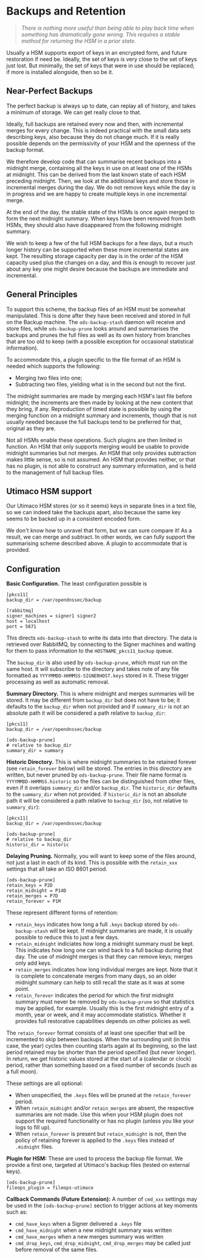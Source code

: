 # Backups and Retention

> *There is nothing more useful than being able to play back time
> when something has dramatically gone wrong.  This requires a
> stable method for returning the HSM in a prior state.*

Usually a HSM supports export of keys in an encrypted form, and future
restoration if need be.  Ideally, the set of keys is very close
to the set of keys just lost.  But minimally, the set of keys that were
in use should be replaced; if more is installed alongside, then so be it.

##  Near-Perfect Backups

The perfect backup is always up to date, can replay all of history,
and takes a minimum of storage.  We can get really close to that.

Ideally, full backups are retained every now and then, with
incremental merges for every change.  This is indeed practical with the small
data sets describing keys, also because they do not change much.  If
it is really possible depends on the permissivity of your HSM and
the openness of the backup format.

We therefore develop code that can summarise recent backups into a
midnight merge, containing all the keys in use on at least one of
the HSMs at midnight.  This can be derived from the last known state
of each HSM preceding midnight.  Then, we look at the additional
keys and store those in incremental merges during the day.  We do not remove
keys while the day is in progress and we are happy to create multiple
keys in one incremental merge.

At the end of the day, the stable state of the HSMs is once again
merged to form the next midnight summary.  When keys have been
removed from both HSMs, they should also have disappeared from the
following midnight summary.

We wish to keep a few of the full HSM backups for a few days, but
a much longer history can be supported when these more incremental
states are kept.  The resulting storage capacity per day is in the
order of the HSM capacity used plus the changes on a day, and this
is enough to recover just about any key one might desire because the
backups are immediate and incremental.

## General Principles

To support this scheme, the backup files of an HSM must be somewhat
manipulated.  This is done after they have been received and stored
in full on the Backup machine.  The `ods-backup-stash` daemon will
receive and store files, while `ods-backup-prune` looks around and
summarises the backups and prunes the full files as well as its
own history from branches that are too old to keep (with a possible
exception for occasional statistical information).

To accommodate this, a plugin specific to the file format of an HSM
is needed which supports the following:

  * Merging two files into one;
  * Subtracting two files, yielding what is in the second but not the first.

The midnight summaries are made by merging each HSM's last file before
midnight; the increments are then made by looking at the new content
that they bring, if any.  Reproduction of timed state is possible
by using the merging function on a midnight summary and increments,
though that is not usually needed because the full backups tend to be
preferred for that, original as they are.

Not all HSMs enable these operations.  Such plugins are then limited
in function.  An HSM that only supports merging would be usable to
provide midnight summaries but not merges.  An HSM that only provides
subtraction makes little sense, so is not assumed.  An HSM that
provides neither, or that has no plugin, is not able to construct
any summary information, and is held to the management of full
backup files.

## Utimaco HSM support

Our Utimaco HSM stores (or so it seems) keys in separate lines in a
text file, so we can indeed take the backups apart, also because the
same key seems to be backed up in a consistent encoded form.

We don't know how to unravel that form, but we can sure compare it!
As a result, we can merge and subtract.  In other words, we can
fully support the summarising scheme described above.  A plugin to
accommodate that is provided.

## Configuration

**Basic Configuration.** The least configuration possible is

```
[pkcs11]
backup_dir = /var/opendnssec/backup

[rabbitmq]
signer_machines = signer1 signer2
host = localhost
port = 5671
```

This directs `ods-backup-stash` to write its data into that directory.
The data is retrieved over RabbitMQ, by connecting to the Signer machines
and waiting for them to pass information to the `HOSTNAME_pkcs11_backup`
queue.

The `backup_dir` is also used by `ods-backup-prune`, which must run on
the same host.  It will subscribe to the directory and takes note of any
file formatted as `YYYYMMDD-HHMMSS-SIGNERHOST.keys` stored in it.  These
trigger processing as well as automatic removal.


**Summary Directory.**  This is where midnight and merges summaries
will be stored.  It may be different from `backup_dir` but does not
have to be; it defaults to the `backup_dir` when not provided and
if `summary_dir` is not an absolute path it will be considered a
path relative to `backup_dir`:

```
[pkcs11]
backup_dir = /var/opendnssec/backup

[ods-backup-prune]
# relative to backup_dir
summary_dir = summary
```


**Historic Directory.**  This is where midnight summaries to be
retained forever (see `retain_forever` below) will be stored.
The entries in this directory are written, but never pruned by
`ods-backup-prune`.  Their file name format is
`YYYYMMDD-HHMMSS.historic` so the files can be distinguished from
other files, even if it overlaps `summary_dir` and/or `backup_dir`.
The `historic_dir` defaults to the `summary_dir` when not provided.
if `historic_dir` is not an absolute path it will be considered a
path relative to `backup_dir` (so, not relative to `summary_dir`):

```
[pkcs11]
backup_dir = /var/opendnssec/backup

[ods-backup-prune]
# relative to backup_dir
historic_dir = historic
```


**Delaying Pruning.** Normally, you will want to keep some of the files
around, not just a last in each of its kind.  This is possible with the
`retain_xxx` settings that all take an ISO 8601 period.

```
[ods-backup-prune]
retain_keys = P2D
retain_midnight = P14D
retain_merges = P7D
retain_forever = P1M
```

These represent different forms of retention:

  * `retain_keys` indicates how long a full `.keys` backup stored
    by `ods-backup-stash` will be kept.  If midnight summaries are
    made, it is usually possible to reduce this to just a few days.
  * `retain_midnight` indiciates how long a midnight summary must
    be kept.  This indicates how long one can wind back to a full
    backup during that day.  The use of midnight merges is that they
    can remove keys; merges only add keys.
  * `retain_merges` indicates how long individual merges are kept.
    Note that it is complete to concatenate merges from many days,
    so an older midnight summary can help to still recall the state
    as it was at some point.
  * `retain_forever` indicates the period for which the first
    midnight summary must never be removed by `ods-backup-prune`
    so that statistics may be applied, for example.  Usually this
    is the first midnight entry of a month, year or week, and it
    may accommodate statistics.  Whether it provides full
    restorative capabilities depends on other policies as well.

The `retain_forever` format consists of at least one specifier that will be incremented to skip between backups.  When the surrounding unit (in this case, the year) cycles then counting starts again at its beginning, so the last period retained may be shorter than the period specified (but never longer).  In return, we get historic values stored at the start of a (calendar or clock) period, rather than something based on a fixed number of seconds (such as a full moon).

These settings are all optional:

  * When unspecified, the `.keys` files will be pruned at the
    `retain_forever` period.
  * When `retain_midnight` and/or `retain_merges` are absent,
    the respective summaries are not made.  Use this when your
    HSM plugin does not support the required functionality or
    has no plugin (unless you like your logs to fill up).
  * When `retain_forever` is present but `retain_midnight`
    is not, then the policy of retaining forever is applied
    to the `.keys` files instead of `.midnight` files.

**Plugin for HSM:**
These are used to process the backup file format.  We provide
a first one, targeted at Utimaco's backup files (tested on
external keys).

```
[ods-backup-prune]
fileops_plugin = fileops-utimaco
```

**Callback Commands (Future Extension):**
A number of `cmd_xxx` settings may be used in the
`[ods-backup-prune]` section to trigger actions at key moments
such as:

  * `cmd_have_keys` when a Signer delivered a `.keys` file
  * `cmd_have_midnight` when a new midnight summary was written
  * `cmd_have_merges` when a new merges summary was written
  * `cmd_drop_keys`, `cmd_drop_midnight`, `cmd_drop_merges`
     may be called just before removal of the same files.
